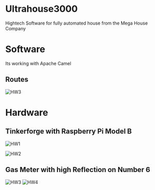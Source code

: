 Ultrahouse3000
==============

Hightech Software for fully automated house from the Mega House Company

Software
========

Its working with Apache Camel

Routes
------

![HW3](https://raw.github.com/eddi888/ultrahouse3000/master/src/site/resources/camel-overview.jpg)


Hardware
========

Tinkerforge with Raspberry Pi Model B
--------------------------------------

![HW1](https://raw.github.com/eddi888/ultrahouse3000/master/src/site/resources/basement-tinkerforge-with-raspberry-pi-1.jpg)

![HW2](https://raw.github.com/eddi888/ultrahouse3000/master/src/site/resources/basement-tinkerforge-with-raspberry-pi-2.jpg)

Gas Meter with high Reflection on Number 6
-------------------------------------------

![HW3](https://raw.github.com/eddi888/ultrahouse3000/master/src/site/resources/basement-gas-meter.jpg)
![HW4](https://raw.github.com/eddi888/ultrahouse3000/master/src/site/resources/basement-gas-meter-reflection.jpg)
